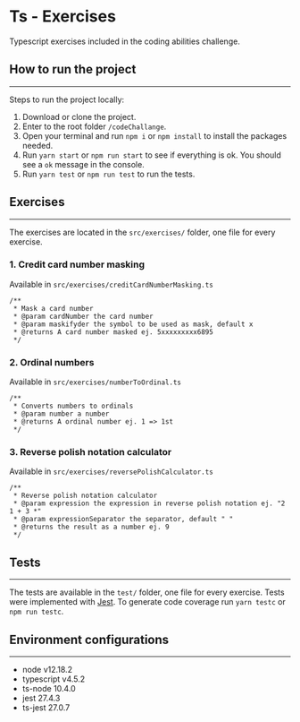 # Ts - Exercises

Typescript exercises included in the coding abilities challenge.

## How to run the project

---

Steps to run the project locally:

1. Download or clone the project.
2. Enter to the root folder `/codeChallange`.
3. Open your terminal and run `npm i` or `npm install` to install the packages needed.
4. Run `yarn start` or `npm run start` to see if everything is ok. You should see a `ok` message in the console.
5. Run `yarn test` or `npm run test` to run the tests.

## Exercises

---

The exercises are located in the `src/exercises/` folder, one file for every exercise.

### 1. Credit card number masking

Available in `src/exercises/creditCardNumberMasking.ts`

```
/**
 * Mask a card number
 * @param cardNumber the card number
 * @param maskifyder the symbol to be used as mask, default x
 * @returns A card number masked ej. 5xxxxxxxxx6895
 */
```

### 2. Ordinal numbers

Available in `src/exercises/numberToOrdinal.ts`

```
/**
 * Converts numbers to ordinals
 * @param number a number
 * @returns A ordinal number ej. 1 => 1st
 */
```

### 3. Reverse polish notation calculator

Available in `src/exercises/reversePolishCalculator.ts`

```
/**
 * Reverse polish notation calculator
 * @param expression the expression in reverse polish notation ej. "2 1 + 3 *"
 * @param expressionSeparator the separator, default " "
 * @returns the result as a number ej. 9
 */
```

## Tests

---

The tests are available in the `test/` folder, one file for every exercise. Tests were implemented with [Jest](https://jestjs.io/).
To generate code coverage run `yarn testc` or `npm run testc`.

## Environment configurations

---

- node v12.18.2
- typescript v4.5.2
- ts-node 10.4.0
- jest 27.4.3
- ts-jest 27.0.7
